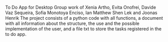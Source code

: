 To Do App for Desktop
Group work of Xenia Artho, Evita Onofrei, Davide Vaz Sequeira, Sofia Monotoya Enciso, Ian Matthew Shen Lek and Joonas Henrik 
The project consists of a python code with all functions, a document with all information about the structure, the use and the possible implementation of the user, and a file txt
to store the tasks registered in the to do app. 
